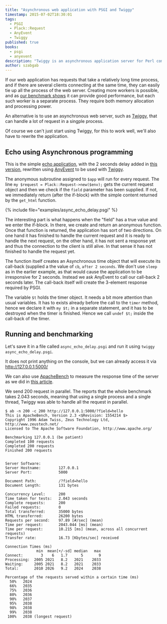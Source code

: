 ```yaml
---
title: "Asynchronous web application with PSGI and Twiggy"
timestamp: 2015-07-02T18:30:01
tags:
  - PSGI
  - Plack::Request
  - AnyEvent
  - Twiggy
published: true
books:
  - psgi
  - anyevent
description: "Twiggy is an asynchronous application server for Perl compatible with PSGI. Check out our example on how to use it."
author: szabgab
---
```



If our web application has requests that take a relatively long time process, and if there are several clients connecting at the same time,
they can easily tie up all the process of the web server. Creating more workers is possible, and
as [our benchmark shows](/concurrent-requests-and-measuring-performance-with-apachebench) it can provide good performance,
but each such worker is a separate process. They require both memory allocation and processing power.

An alternative is to use an asynchronous web server, such as [Twiggy](https://metacpan.org/pod/Twiggy),
that can handle a lot of request in a singple process.

Of course we can't just start using Twiggy, for this to work well, we'll also have to rewrite the application.


## Echo using Asynchronous programming

This is the simple [echo application](/how-to-build-a-dynamic-web-application-using-psgi), with the
2 seconds delay added in [this version](/concurrent-requests-and-measuring-performance-with-apachebench),
rewritten using [AnyEvent](/anyevent) to be used with [Twiggy](https://metacpan.org/pod/Twiggy).

The anonymous subroutine assigned to `$app` will run for every request.
The line `my $request = Plack::Request->new($env);` gets the current request object and then we check
if the `field` parameter has been supplied. If not, we immediately return (after the if-block) with the
simple content returned by the `get_html` function.

{% include file="examples/async_echo_delay.psgi" %}

The interesting part is what happens when the "field" has a true value and we enter the if-block.
In there, we create and return an anonymous function. Once that function is returned, the application
has sort of two directions. On one hand it has finished to handle the current request and it is ready
to handle the next request, on the other hand, it has not sent a response yet and thus the connection
to the client is still alive. In that sense it has not finished to handle the request yet.

The function itself creates an Asynchronous time object that will execute its call-back (supplied a the
value of `cb`, `after 2 seconds`. We don't use `sleep` as in the earlier example,
as that would cause the application to be irresponsive for 2 seconds. Instead we ask AnyEvent
to call our call-back 2 seconds later. The call-back itself will create the 3-element response required
by PSGI.

The variable `$t` holds the timer object. It needs a bit more attention than usual variables.
It has to exists already before the call to the `timer` method, hence we declare it with
`my $t;` in a separate statement, and it has to be destroyed when the timer is finished.
Hence we call `undef $t;` inside the call-back of the timer.


## Running and benchmarking

Let's save it in a file called `async_echo_delay.psgi`
and run it using `twiggy async_echo_delay.psgi`.

It does not print anything on the console, but we can already access it via http://127.0.0.1:5000/

We can also use [ApacheBench](http://en.wikipedia.org/wiki/ApacheBench) to measure the response
time of the server as we did in [this article](/concurrent-requests-and-measuring-performance-with-apachebench).

We send 200 request in parallel. The reports that the whole benchmark takes 2.043 seconds, meaning that
using a single process and a single thread, Twiggy was able to handle all the request in parallel.


```
$ ab -n 200 -c 200 http://127.0.0.1:5000/?field=hello
This is ApacheBench, Version 2.3 <$Revision: 1554214 $>
Copyright 1996 Adam Twiss, Zeus Technology Ltd, http://www.zeustech.net/
Licensed to The Apache Software Foundation, http://www.apache.org/

Benchmarking 127.0.0.1 (be patient)
Completed 100 requests
Completed 200 requests
Finished 200 requests


Server Software:
Server Hostname:        127.0.0.1
Server Port:            5000

Document Path:          /?field=hello
Document Length:        131 bytes

Concurrency Level:      200
Time taken for tests:   2.043 seconds
Complete requests:      200
Failed requests:        0
Total transferred:      35000 bytes
HTML transferred:       26200 bytes
Requests per second:    97.89 [#/sec] (mean)
Time per request:       2043.044 [ms] (mean)
Time per request:       10.215 [ms] (mean, across all concurrent requests)
Transfer rate:          16.73 [Kbytes/sec] received

Connection Times (ms)
              min  mean[+/-sd] median   max
Connect:        3    6   1.7      5       9
Processing:  2005 2021   8.2   2021    2033
Waiting:     2005 2021   8.2   2021    2033
Total:       2010 2026   9.2   2024    2038

Percentage of the requests served within a certain time (ms)
  50%   2024
  66%   2035
  75%   2036
  80%   2036
  90%   2037
  95%   2038
  98%   2038
  99%   2038
 100%   2038 (longest request)
```


